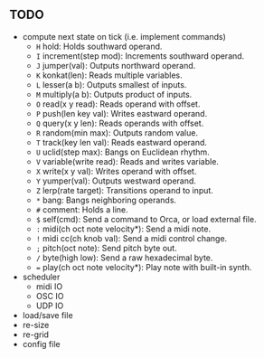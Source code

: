 ## TODO

* compute next state on tick (i.e. implement commands)
  - `H` hold: Holds southward operand.
  - `I` increment(step mod): Increments southward operand.
  - `J` jumper(val): Outputs northward operand.
  - `K` konkat(len): Reads multiple variables.
  - `L` lesser(a b): Outputs smallest of inputs.
  - `M` multiply(a b): Outputs product of inputs.
  - `O` read(x y read): Reads operand with offset.
  - `P` push(len key val): Writes eastward operand.
  - `Q` query(x y len): Reads operands with offset.
  - `R` random(min max): Outputs random value.
  - `T` track(key len val): Reads eastward operand.
  - `U` uclid(step max): Bangs on Euclidean rhythm.
  - `V` variable(write read): Reads and writes variable.
  - `X` write(x y val): Writes operand with offset.
  - `Y` yumper(val): Outputs westward operand.
  - `Z` lerp(rate target): Transitions operand to input.
  - `*` bang: Bangs neighboring operands.
  - `#` comment: Holds a line.
  - `$` self(cmd): Send a command to Orca, or load external file.
  - `:` midi(ch oct note velocity*): Send a midi note.
  - `!` midi cc(ch knob val): Send a midi control change.
  - `;` pitch(oct note): Send pitch byte out.
  - `/` byte(high low): Send a raw hexadecimal byte.
  - `=` play(ch oct note velocity*): Play note with built-in synth.
* scheduler
  - midi IO
  - OSC IO
  - UDP IO
* load/save file
* re-size
* re-grid
* config file
